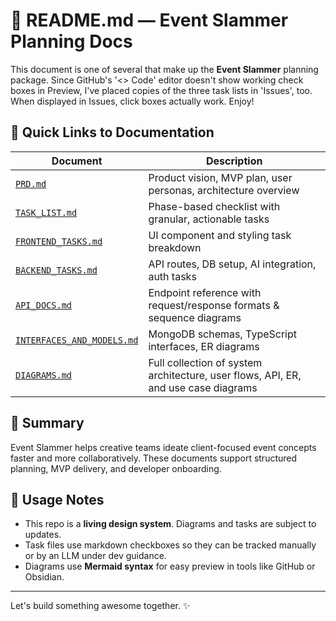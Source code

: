 # 📖 README.md — Event Slammer Planning Docs

This document is one of several that make up the **Event Slammer** planning package. Since GitHub's '<> Code' editor doesn't show working check boxes in Preview, I've placed copies of the three task lists in 'Issues', too. When displayed in Issues, click boxes actually work. Enjoy!  

## 🔗 Quick Links to Documentation

| Document | Description |
|----------|-------------|
| [`PRD.md`](./PRD.md) | Product vision, MVP plan, user personas, architecture overview |
| [`TASK_LIST.md`](./TASK_LIST.md) | Phase-based checklist with granular, actionable tasks |
| [`FRONTEND_TASKS.md`](./FRONTEND_TASKS.md) | UI component and styling task breakdown |
| [`BACKEND_TASKS.md`](./BACKEND_TASKS.md) | API routes, DB setup, AI integration, auth tasks |
| [`API_DOCS.md`](./API_DOCS.md) | Endpoint reference with request/response formats & sequence diagrams |
| [`INTERFACES_AND_MODELS.md`](./INTERFACES_AND_MODELS.md) | MongoDB schemas, TypeScript interfaces, ER diagrams |
| [`DIAGRAMS.md`](./DIAGRAMS.md) | Full collection of system architecture, user flows, API, ER, and use case diagrams |

## 🧠 Summary
Event Slammer helps creative teams ideate client-focused event concepts faster and more collaboratively. These documents support structured planning, MVP delivery, and developer onboarding.

## 📁 Usage Notes
- This repo is a **living design system**. Diagrams and tasks are subject to updates.
- Task files use markdown checkboxes so they can be tracked manually or by an LLM under dev guidance.
- Diagrams use **Mermaid syntax** for easy preview in tools like GitHub or Obsidian.

---
Let's build something awesome together. ✨

